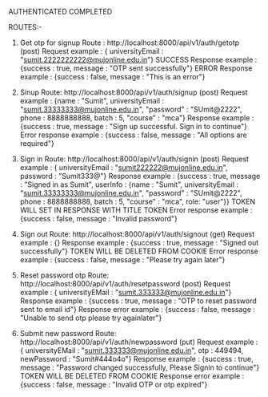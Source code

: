 AUTHENTICATED COMPLETED

ROUTES:-

1. Get otp for signup
   Route : http://localhost:8000/api/v1/auth/getotp (post)
   Request example : { universityEmail : "sumit.2222222222@mujonline.edu.in"}
   SUCCESS Response example : {success : true, message : "OTP sent successfully"}
   ERROR Response example : {success : false, message : "This is an error"}

2. Sinup
   Route: http://localhost:8000/api/v1/auth/signup (post)
   Request example : {name : "Sumit", universityEmail : "sumit.33333333@mujonline.edu.in", "password" : "SUmit@2222", phone : 8888888888, batch : 5, "course" : "mca"}
   Response example : {success : true, message : "Sign up successful. Sign in to continue"}
   Error response example : {success : false, message : "All options are required"}

3. Sign in
   Route: http://localhost:8000/api/v1/auth/signin (post)
   Request example : { universityEmail : "sumit222222@mujonline.edu.in", password : "Sumit333@"}
   Response example : {success : true, message : "Signed in as Sumit", userInfo : {name : "Sumit", universityEmail : "sumit.33333333@mujonline.edu.in", "password" : "SUmit@2222", phone : 8888888888, batch : 5, "course" : "mca", role: "user"}}
   TOKEN WILL SET IN RESPONSE WITH TITLE TOKEN
   Error response example : {success : false, message : "Invalid password"}

4. Sign out
   Route: http://localhost:8000/api/v1/auth/signout (get)
   Request example : {}
   Response example : {success : true, message : "Signed out successfully"}
   TOKEN WILL BE DELETED FROM COOKIE
   Error response example : {success : false, message : "Please try again later"}

5. Reset password otp
   Route: http://localhost:8000/api/v1/auth/resetpassword (post)
   Request example : { universityEMail : "sumit.333333@mujonline.edu.in"}
   Response example : {success : true, message : "OTP to reset password sent to email id"}
   Response error example : {success : false, message : "Unable to send otp please try againlater"}

6. Submit new password
   Route: http://localhost:8000/api/v1/auth/newpassword (put)
   Request example : { universityEMail : "sumit.333333@mujonline.edu.in", otp : 449494, newPassword : "Sumit#444o4o"}
   Response example : {success : true, message : "Password changed successfully, Please Signin to continue"}
   TOKEN WILL BE DELETED FROM COOKIE
   Response error example : {success : false, message : "Invalid OTP or otp expired"}
